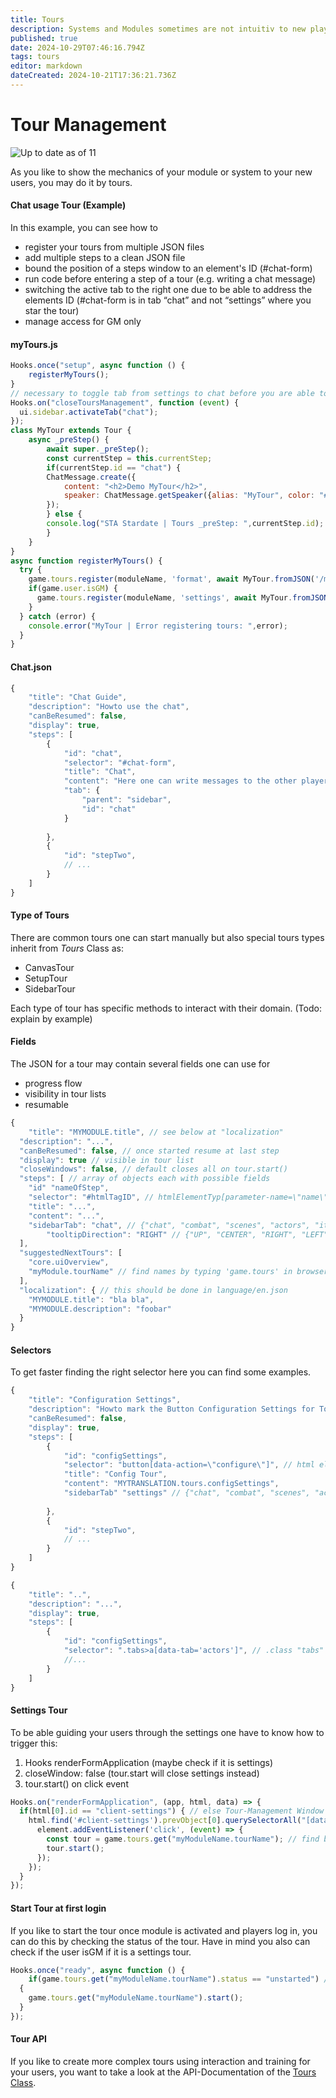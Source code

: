```yaml
---
title: Tours
description: Systems and Modules sometimes are not intuitiv to new players or even experienced players or GMs. To hint them getting the point early you may want to create a tour through your meachanics.
published: true
date: 2024-10-29T07:46:16.794Z
tags: tours
editor: markdown
dateCreated: 2024-10-21T17:36:21.736Z
---
```


# Tour Management

![Up to date as of 11](https://img.shields.io/badge/FoundryVTT-v11-informational)

As you like to show the mechanics of your module or system to your new users, you may do it by tours.

#### Chat usage Tour (Example)

In this example, you can see how to

-   register your tours from multiple JSON files
-   add multiple steps to a clean JSON file
-   bound the position of a steps window to an element's ID (#chat-form)
-   run code before entering a step of a tour (e.g. writing a chat message)
-   switching the active tab to the right one due to be able to address the elements ID (#chat-form is in tab “chat” and not “settings” where you star the tour)
-	manage access for GM only

#### myTours.js

```javascript
Hooks.once("setup", async function () {
	registerMyTours();
}
// necessary to toggle tab from settings to chat before you are able to target #chat
Hooks.on("closeToursManagement", function (event) {
  ui.sidebar.activateTab("chat");
});
class MyTour extends Tour {
	async _preStep() {
    	await super._preStep();
    	const currentStep = this.currentStep;
    	if(currentStep.id == "chat") {
      	ChatMessage.create({
        	content: "<h2>Demo MyTour</h2>",
        	speaker: ChatMessage.getSpeaker({alias: "MyTour", color: "#ff0000"})
      	});
    	} else {
      	console.log("STA Stardate | Tours _preStep: ",currentStep.id);
    	}
  	}
}
async function registerMyTours() {
  try {
    game.tours.register(moduleName, 'format', await MyTour.fromJSON('/modules/'+moduleName+'/tours/chat.json'));
    if(game.user.isGM) {
      game.tours.register(moduleName, 'settings', await MyTour.fromJSON('/modules/'+moduleName+'/tours/settings.json'));
    }
  } catch (error) {
    console.error("MyTour | Error registering tours: ",error);
  }
}
```

#### Chat.json

```javascript
{
    "title": "Chat Guide",
    "description": "Howto use the chat",
    "canBeResumed": false,
    "display": true,
    "steps": [
        {
            "id": "chat",
            "selector": "#chat-form",
            "title": "Chat",
            "content": "Here one can write messages to the other players.",
            "tab": {
                "parent": "sidebar",
                "id": "chat"
            }
           
        },
        {
            "id": "stepTwo",
        	// ...
        }
	]
}
```
#### Type of Tours

There are common tours one can start manually but also special tours types inherit from *Tours* Class as:
- CanvasTour
- SetupTour
- SidebarTour

Each type of tour has specific methods to interact with their domain.
(Todo: explain by example)

#### Fields

The JSON for a tour may contain several fields one can use for
- progress flow
- visibility in tour lists
- resumable

```javascript
{
	"title": "MYMODULE.title", // see below at "localization"
  "description": "...",
  "canBeResumed": false, // once started resume at last step
  "display": true // visible in tour list
  "closeWindows": false, // default closes all on tour.start()  
  "steps": [ // array of objects each with possible fields
  	"id" "nameOfStep",
    "selector": "#htmlTagID", // htmlElementTyp[parameter-name=\"name\"]
    "title": "...",
    "content": "...",
    "sidebarTab": "chat", // {"chat", "combat", "scenes", "actors", "items", "journal", "tables", "cards", "playlists", "compedium", "settings"}
		"tooltipDirection": "RIGHT" // {"UP", "CENTER", "RIGHT", "LEFT", ...}
  ],
  "suggestedNextTours": [
  	"core.uiOverview",
    "myModule.tourName" // find names by typing 'game.tours' in browser-console
  ],
  "localization": { // this should be done in language/en.json 
  	"MYMODULE.title": "bla bla",
    "MYMODULE.description": "foobar"
  }
}
```

#### Selectors

To get faster finding the right selector here you can find some examples.
```javascript
{
    "title": "Configuration Settings",
    "description": "Howto mark the Button Configuration Settings for Tours",
    "canBeResumed": false,
    "display": true,
    "steps": [
        {
            "id": "configSettings",
            "selector": "button[data-action=\"configure\"]", // html element "button" with [parameter] data-action="configure"
            "title": "Config Tour",
            "content": "MYTRANSLATION.tours.configSettings",
            "sidebarTab" "settings" // {"chat", "combat", "scenes", "actors", "items", "journal", "tables", "cards", "playlists", "compedium", "settings"}
           
        },
        {
            "id": "stepTwo",
        	// ...
        }
	]
}
```


```javascript
{
    "title": "..",
    "description": "...",
    "display": true,
    "steps": [
        {
            "id": "configSettings",
            "selector": ".tabs>a[data-tab='actors']", // .class "tabs" with chield > element "a" and [parameter] "data-tab"
            //...
        }
	]
}
```

#### Settings Tour

To be able guiding your users through the settings one have to know how to trigger this:
1) Hooks renderFormApplication (maybe check if it is settings)
2) closeWindow: false (tour.start will close settings instead)
3) tour.start() on click event

```javascript
Hooks.on("renderFormApplication", (app, html, data) => {
  if(html[0].id == "client-settings") { // else Tour-Management Window also will get the listener
    html.find('#client-settings').prevObject[0].querySelectorAll("[data-tab='MyModuleSettingName']").forEach(element => {
      element.addEventListener('click', (event) => {
        const tour = game.tours.get("myModuleName.tourName"); // find by console.log(game.tours)
        tour.start();
      });
    });
  }
});
```

#### Start Tour at first login

If you like to start the tour once module is activated and players log in, you can do this by checking the status of the tour. Have in mind you also can check if the user isGM if it is a settings tour.

```javascript
Hooks.once("ready", async function () {
	if(game.tours.get("myModuleName.tourName").status == "unstarted") // {"unstarted", "in-progress", "completed"} 
  {
    game.tours.get("myModuleName.tourName").start(); 
  }
});
```

#### Tour API

If you like to create more complex tours using interaction and training for your users, you want to take a look at the API-Documentation of the [Tours Class](https://foundryvtt.com/api/classes/client.Tour.html).